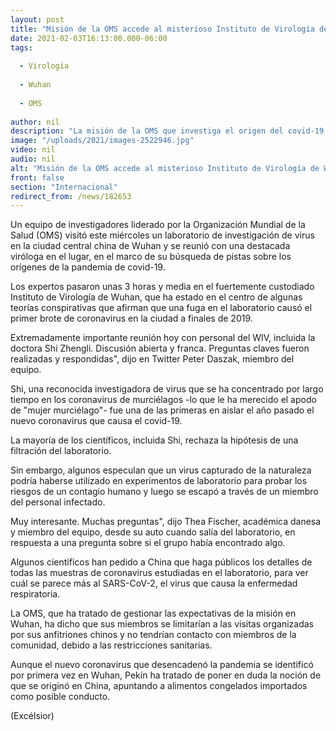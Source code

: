 ```yaml
---
layout: post
title: "Misión de la OMS accede al misterioso Instituto de Virología de Wuhan"
date: 2021-02-03T16:13:00.000-06:00
tags:
  
  - Virología
  
  - Wuhan
  
  - OMS
  
author: nil
description: "La misión de la OMS que investiga el origen del covid-19 en China visita el Instituto de Virología de Wuhan, señalado por teorías conspirativas como el lugar donde ocurrió el primer brote"
image: "/uploads/2021/images-2522946.jpg"
video: nil
audio: nil
alt: "Misión de la OMS accede al misterioso Instituto de Virología de Wuhan"
front: false
section: "Internacional"
redirect_from: /news/182653
---
```


Un equipo de investigadores liderado por la Organización Mundial de la Salud (OMS) visitó este miércoles un laboratorio de investigación de virus en la ciudad central china de Wuhan y se reunió con una destacada viróloga en el lugar, en el marco de su búsqueda de pistas sobre los orígenes de la pandemia de covid-19.

Los expertos pasaron unas 3 horas y media en el fuertemente custodiado Instituto de Virología de Wuhan, que ha estado en el centro de algunas teorías conspirativas que afirman que una fuga en el laboratorio causó el primer brote de coronavirus en la ciudad a finales de 2019.

Extremadamente importante reunión hoy con personal del WIV, incluida la doctora Shi Zhengli. Discusión abierta y franca. Preguntas claves fueron realizadas y respondidas", dijo en Twitter Peter Daszak, miembro del equipo.

Shi, una reconocida investigadora de virus que se ha concentrado por largo tiempo en los coronavirus de murciélagos -lo que le ha merecido el apodo de "mujer murciélago"- fue una de las primeras en aislar el año pasado el nuevo coronavirus que causa el covid-19.

La mayoría de los científicos, incluida Shi, rechaza la hipótesis de una filtración del laboratorio.

Sin embargo, algunos especulan que un virus capturado de la naturaleza podría haberse utilizado en experimentos de laboratorio para probar los riesgos de un contagio humano y luego se escapó a través de un miembro del personal infectado.

Muy interesante. Muchas preguntas", dijo Thea Fischer, académica danesa y miembro del equipo, desde su auto cuando salía del laboratorio, en respuesta a una pregunta sobre si el grupo había encontrado algo.

Algunos científicos han pedido a China que haga públicos los detalles de todas las muestras de coronavirus estudiadas en el laboratorio, para ver cuál se parece más al SARS-CoV-2, el virus que causa la enfermedad respiratoria.

La OMS, que ha tratado de gestionar las expectativas de la misión en Wuhan, ha dicho que sus miembros se limitarían a las visitas organizadas por sus anfitriones chinos y no tendrían contacto con miembros de la comunidad, debido a las restricciones sanitarias.

Aunque el nuevo coronavirus que desencadenó la pandemia se identificó por primera vez en Wuhan, Pekín ha tratado de poner en duda la noción de que se originó en China, apuntando a alimentos congelados importados como posible conducto.

(Excélsior)